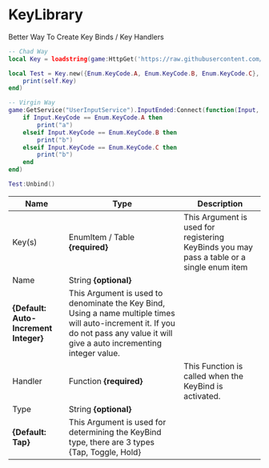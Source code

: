 # KeyLibrary
Better Way To Create Key Binds / Key Handlers

```lua
-- Chad Way
local Key = loadstring(game:HttpGet('https://raw.githubusercontent.com/Perthys/KeyLibrary/main/main.lua'))()

local Test = Key.new({Enum.KeyCode.A, Enum.KeyCode.B, Enum.KeyCode.C}, function(self, Input)
    print(self.Key)
end) 

-- Virgin Way
game:GetService("UserInputService").InputEnded:Connect(function(Input, GameProcessedEvent)
    if Input.KeyCode == Enum.KeyCode.A then
        print("a")
    elseif Input.KeyCode == Enum.KeyCode.B then
        print("b")
    elseif Input.KeyCode == Enum.KeyCode.C then
        print("b")
    end
end)

Test:Unbind()
```

| Name    | Type                                                         | Description                                                                                                                                                                          |
|---------|--------------------------------------------------------------|--------------------------------------------------------------------------------------------------------------------------------------------------------------------------------------|
| Key(s)  | EnumItem / Table **{required}**                              | This Argument is used for registering KeyBinds you may pass a table or a single enum item                                                                                            |
| Name    | String **{optional}**
**{Default: Auto-Increment Integer}**  | This Argument is used to denominate the Key Bind,  Using a name multiple times will auto-increment it.  If you do not pass any value it will give a auto incrementing integer value. |
| Handler | Function **{required}**                                      | This Function is called when the KeyBind is activated.                                                                                                                               |
| Type    | String **{optional}**
**{Default: Tap}**                     | This Argument is used for determining the KeyBind type, there are 3 types  {Tap, Toggle, Hold}                                                                                       |
